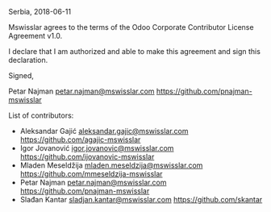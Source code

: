 Serbia, 2018-06-11

Mswisslar agrees to the terms of the Odoo Corporate Contributor License
Agreement v1.0.

I declare that I am authorized and able to make this agreement and sign this
declaration.

Signed,

Petar Najman petar.najman@mswisslar.com https://github.com/pnajman-mswisslar

List of contributors:

- Aleksandar Gajić aleksandar.gajic@mswisslar.com https://github.com/agajic-mswisslar
- Igor Jovanović igor.jovanovic@mswisslar.com https://github.com/ijovanovic-mswisslar
- Mladen Meseldžija mladen.meseldzija@mswisslar.com https://github.com/mmeseldzija-mswisslar
- Petar Najman petar.najman@mswisslar.com https://github.com/pnajman-mswisslar
- Slađan Kantar sladjan.kantar@mswisslar.com https://github.com/skantar
